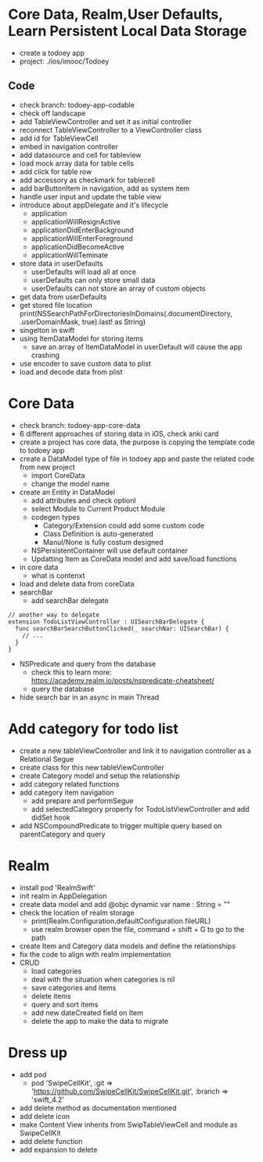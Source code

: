 # Core Data, Realm,User Defaults, Learn Persistent Local Data Storage
- create a todoey app
- project: ./ios/imooc/Todoey

## Code
- check branch: todoey-app-codable
- check off landscape
- add TableViewController and set it as initial controller
- reconnect TableViewController to a ViewController class
- add id for TableViewCell
- embed in navigation controller
- add datasource and cell for tableview
- load mock array data for table cells
- add click for table row
- add accessory as checkmark for tablecell
- add barButtonItem in navigation, add as system item
- handle user input and update the table view
- introduce about appDelegate and it's lifecycle
  - application
  - applicationWillResignActive
  - applicationDidEnterBackground
  - applicationWillEnterForeground
  - applicationDidBecomeActive
  - applicationWillTeminate
- store data in userDefaults
  - userDefaults will load all at once
  - userDefaults can only store small data
  - userDefaults can not store an array of custom objects
- get data from userDefaults
- get stored file location
  print(NSSearchPathForDirectoriesInDomains(.documentDirectory, .userDomainMask, true).last! as String)
- singelton in swift
- using ItemDataModel for storing items
  - save an array of ItemDataModel in userDefault will cause the app crashing
- use encoder to save custom data to plist
- load and decode data from plist

# Core Data
- check branch: todoey-app-core-data
- 6 different approaches of storing data in iOS, check anki card
- create a project has core data, the purpose is copying the template code to todoey app
- create a DataModel type of file in todoey app and paste the related code from new project
  - import CoreData
  - change the model name
- create an Entity in DataModel
  - add attributes and check optionl
  - select Module to Current Product Module
  - codegen types
    - Category/Extension could add some custom code
    - Class Definition is auto-generated
    - Manul/None is fully costum designed
  - NSPersistentContainer will use default container
  - Updatting Item as CoreData model and add save/load functions
- in core data
  - what is contenxt
- load and delete data from coreData
- searchBar
  - add searchBar delegate
```swfit
// another way to delegate
extension TodoListViewController : UISearchBarDelegate {
  func searchBarSearchButtonClicked(_ searchNar: UISearchBar) {
    // ...
  }
}

```
  - NSPredicate and query from the database
    - check this to learn more: https://academy.realm.io/posts/nspredicate-cheatsheet/
    - query the database
  - hide search bar in an async in main Thread

# Add category for todo list
- create a new tableViewController and link it to navigation controller as a Relational Segue
- create class for this new tableViewController
- create Category model and setup the relationship
- add category related functions
- add category item navigation
  - add prepare and performSegue
  - add selectedCategory property for TodoListViewController and add didSet hook
- add NSCompoundPredicate to trigger multiple query based on parentCategory and query

# Realm
- install pod 'RealmSwift'
- init realm in AppDelegation
- create data model and add @objc dynamic var name : String = ""
- check the location of realm storage
  - print(Realm.Configuration.defaultConfiguration.fileURL)
  - use realm browser open the file, command + shift + G to go to the path
- create Item and Category data models and define the relationships
- fix the code to align with realm implementation
- CRUD
  - load categories
  - deal with the situation when categories is nil
  - save categories and items
  - delete items
  - query and sort items
  - add new dateCreated field on Item
  - delete the app to make the data to migrate

# Dress up
- add pod
  - pod 'SwipeCellKit', :git => 'https://github.com/SwipeCellKit/SwipeCellKit.git', :branch => 'swift_4.2'
- add delete method as documentation mentioned
- add delete icon
- make Content View inherits from SwipTableViewCell and module as SwipeCellKit
- add delete function
- add expansion to delete

<!-- start from 258 -->
